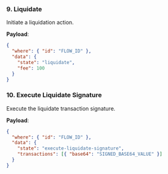 ### 9. Liquidate

Initiate a liquidation action.

**Payload**:

```json
{
  "where": { "id": "FLOW_ID" },
  "data": {
    "state": "liquidate",
    "fee": 100
  }
}
```

### 10. Execute Liquidate Signature

Execute the liquidate transaction signature.

**Payload**:

```json
{
  "where": { "id": "FLOW_ID" },
  "data": {
    "state": "execute-liquidate-signature",
    "transactions": [{ "base64": "SIGNED_BASE64_VALUE" }]
  }
}
```
